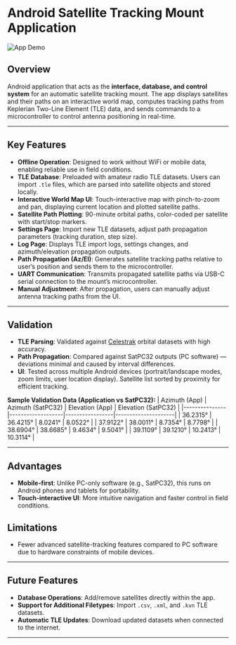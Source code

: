 # Android Satellite Tracking Mount Application

![App Demo](images/cbb3c19b-8e92-4e83-85f6-0b14ad539c1d.gif)

## Overview

Android application that acts as the **interface, database, and control system** for an automatic satellite tracking mount. The app displays satellites and their paths on an interactive world map, computes tracking paths from Keplerian Two-Line Element (TLE) data, and sends commands to a microcontroller to control antenna positioning in real-time.

---

## Key Features

- **Offline Operation**: Designed to work without WiFi or mobile data, enabling reliable use in field conditions.
- **TLE Database**: Preloaded with amateur radio TLE datasets. Users can import `.tle` files, which are parsed into satellite objects and stored locally.
- **Interactive World Map UI**: Touch-interactive map with pinch-to-zoom and pan, displaying current location and plotted satellite paths.
- **Satellite Path Plotting**: 90-minute orbital paths, color-coded per satellite with start/stop markers.
- **Settings Page**: Import new TLE datasets, adjust path propagation parameters (tracking duration, step size).
- **Log Page**: Displays TLE import logs, settings changes, and azimuth/elevation propagation outputs.
- **Path Propagation (Az/El)**: Generates satellite tracking paths relative to user’s position and sends them to the microcontroller.
- **UART Communication**: Transmits propagated satellite paths via USB-C serial connection to the mount’s microcontroller.
- **Manual Adjustment**: After propagation, users can manually adjust antenna tracking paths from the UI.

---

## Validation

- **TLE Parsing**: Validated against [Celestrak](https://celestrak.org/) orbital datasets with high accuracy.
- **Path Propagation**: Compared against SatPC32 outputs (PC software) — deviations minimal and caused by interval differences.
- **UI**: Tested across multiple Android devices (portrait/landscape modes, zoom limits, user location display). Satellite list sorted by proximity for efficient tracking.

**Sample Validation Data (Application vs SatPC32):**
| Azimuth (App) | Azimuth (SatPC32) | Elevation (App) | Elevation (SatPC32) |
|---------------|-------------------|-----------------|---------------------|
| 36.2315° | 36.4215° | 8.0241° | 8.0522° |
| 37.9122° | 38.0011° | 8.7354° | 8.7798° |
| 38.6904° | 38.6685° | 9.4634° | 9.5041° |
| 39.1109° | 39.1210° | 10.2413° | 10.3114° |

---

## Advantages

- **Mobile-first**: Unlike PC-only software (e.g., SatPC32), this runs on Android phones and tablets for portability.
- **Touch-interactive UI**: More intuitive navigation and faster control in field conditions.

## Limitations

- Fewer advanced satellite-tracking features compared to PC software due to hardware constraints of mobile devices.

---

## Future Features

- **Database Operations**: Add/remove satellites directly within the app.
- **Support for Additional Filetypes**: Import `.csv`, `.xml`, and `.kvn` TLE datasets.
- **Automatic TLE Updates**: Download updated datasets when connected to the internet.

---

